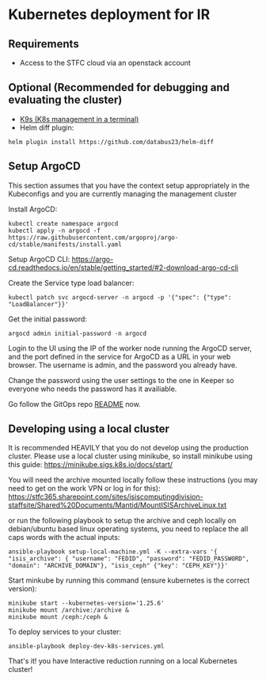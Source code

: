 # Kubernetes deployment for IR

Requirements
-------------

- Access to the STFC cloud via an openstack account

Optional (Recommended for debugging and evaluating the cluster)
----------------------------------------------------------------

- [K9s (K8s management in a terminal)](https://k9scli.io/topics/install/)
- Helm diff plugin:
```shell
helm plugin install https://github.com/databus23/helm-diff
```

Setup ArgoCD
------------

This section assumes that you have the context setup appropriately in the Kubeconfigs and you are currently managing the management cluster

Install ArgoCD:
```shell
kubectl create namespace argocd
kubectl apply -n argocd -f https://raw.githubusercontent.com/argoproj/argo-cd/stable/manifests/install.yaml
```

Setup ArgoCD CLI: https://argo-cd.readthedocs.io/en/stable/getting_started/#2-download-argo-cd-cli

Create the Service type load balancer:
```shell
kubectl patch svc argocd-server -n argocd -p '{"spec": {"type": "LoadBalancer"}}'
```

Get the initial password:
```
argocd admin initial-password -n argocd
```

Login to the UI using the IP of the worker node running the ArgoCD server, and the port defined in the service for ArgoCD as a URL in your web browser. The username is admin, and the password you already have.

Change the password using the user settings to the one in Keeper so everyone who needs the password has it availiable.

Go follow the GitOps repo [README](https://github.com/interactivereduction/gitops) now.

Developing using a local cluster
--------------------------------

It is recommended HEAVILY that you do not develop using the production cluster. Please use a local cluster using minikube, so install minikube using this guide: <https://minikube.sigs.k8s.io/docs/start/>

You will need the archive mounted locally follow these instructions (you may need to get on the work VPN or log in for this): <https://stfc365.sharepoint.com/sites/isiscomputingdivision-staffsite/Shared%20Documents/Mantid/MountISISArchiveLinux.txt>

or run the following playbook to setup the archive and ceph locally on debian/ubuntu based linux operating systems, you need to replace the all caps words with the actual inputs:
```shell
ansible-playbook setup-local-machine.yml -K --extra-vars '{ "isis_archive": { "username": "FEDID", "password": "FEDID_PASSWORD", "domain": "ARCHIVE_DOMAIN"}, "isis_ceph" {"key": "CEPH_KEY"}}'
```

Start minkube by running this command (ensure kubernetes is the correct version):

```shell
minikube start --kubernetes-version='1.25.6'
minikube mount /archive:/archive &
minikube mount /ceph:/ceph &
```

To deploy services to your cluster:
```shell
ansible-playbook deploy-dev-k8s-services.yml
```

That's it! you have Interactive reduction running on a local Kubernetes cluster!

